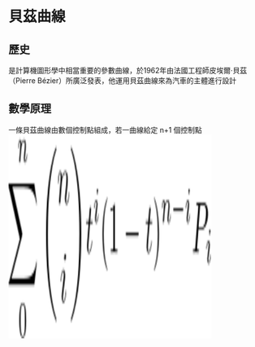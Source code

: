 # 貝茲曲線
## 歷史
是計算機圖形學中相當重要的參數曲線，於1962年由法國工程師皮埃爾·貝茲（Pierre Bézier）所廣泛發表，他運用貝茲曲線來為汽車的主體進行設計
## 數學原理
一條貝茲曲線由數個控制點組成，若一曲線給定 n+1 個控制點
<img src="./img/equation1.svg" width="400" height="400" />


